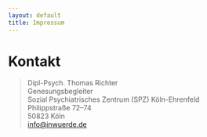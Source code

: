 ```yaml
---
layout: default
title: Impressum
---
```


# Kontakt

> Dipl-Psych. Thomas Richter<br>
> Genesungsbegleiter<br>
> Sozial Psychiatrisches Zentrum (SPZ) Köln-Ehrenfeld<br>
> Philippstraße 72–74<br>
> 50823 Köln<br>
> <info@inwuerde.de>
